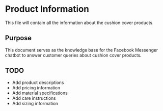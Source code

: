 # Product Information

This file will contain all the information about the cushion cover products.

## Purpose
This document serves as the knowledge base for the Facebook Messenger chatbot to answer customer queries about cushion cover products.

## TODO
- Add product descriptions
- Add pricing information
- Add material specifications
- Add care instructions
- Add sizing information
